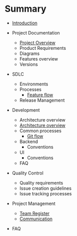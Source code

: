 # Summary

* [Introduction](README.md)
* Project Documentation
  * [Project Overview](project-documentation/project-overview.md)
  * Product Requirements
  * Diagrams
  * Features overview
  * Versions

* SDLC
  * Environments
  * Processes
    * [Feature flow](sdlc/processes/feature-flow.md)
  * Release Management

* Development
  * Architecture overview
  * [Architecture overview](development/architecture.md)
  * Common processes
    * [Git flow](development/common-processes/git-flow.md)
  * Backend
    * Conventions
  * UI
    * Conventions
  * FAQ

* Quality Control
  * Quality requirements
  * Issue creation guidelines
  * Issue tracking processes

* Project Management
  * [Team Register](project-management/team-register.md)
  * [Communication](project-management/communication.md)

* FAQ
